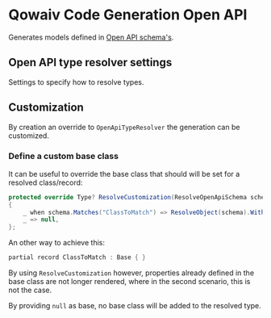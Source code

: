 # Qowaiv Code Generation Open API
Generates models defined in [Open API schema's](https://swagger.io/specification/).

## Open API type resolver settings
Settings to specify how to resolve types.

## Customization
By creation an override to `OpenApiTypeResolver` the generation can be
customized.

### Define a custom base class
It can be useful to override the base class that should will be set for a
resolved class/record:

``` C#
protected override Type? ResolveCustomization(ResolveOpenApiSchema schema) => schema switch
{
    _ when schema.Matches("ClassToMatch") => ResolveObject(schema).WithBase(typeof(Base), schema),
    _ => null,
};
```

An other way to achieve this:

``` C#
partial record ClassToMatch : Base { }

````

By using `ResolveCustomization` however, properties already defined in the base
class are not longer rendered, where in the second scenario, this is not the case.

By providing `null` as base, no base class will be added to the resolved type.
